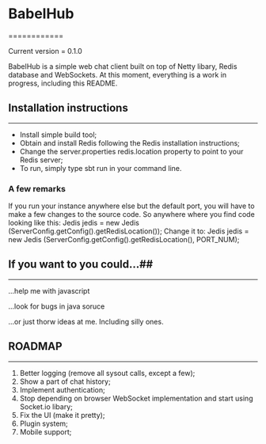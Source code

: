 # BabelHub #
============

Current version = 0.1.0

BabelHub is a simple web chat client built on top of Netty libary, Redis database and WebSockets.
At this moment, everything is a work in progress, including this README.


## Installation instructions ##
------------------------------
 * Install simple build tool;
 * Obtain and install Redis following the Redis installation instructions;
 * Change the server.properties redis.location property to point to your Redis server;
 * To run, simply type sbt run in your command line.

### A few remarks ###
If you run your instance anywhere else but the default port, you will have to make a 
few changes to the source code.
So anywhere where you find code looking like this:
    Jedis jedis = new Jedis (ServerConfig.getConfig().getRedisLocation());
Change it to:
    Jedis jedis = new Jedis (ServerConfig.getConfig().getRedisLocation(), PORT_NUM);

## If you want to you could...##
--------------------------------
...help me with javascript

...look for bugs in java soruce

...or just thorw ideas at me. Including silly ones.
## ROADMAP ##
-------------
 1. Better logging (remove all sysout calls, except a few);
 2. Show a part of chat history;
 3. Implement authentication;
 4. Stop depending on browser WebSocket implementation and start using Socket.io libary;
 5. Fix the UI (make it pretty);
 6. Plugin system;
 7. Mobile support;

